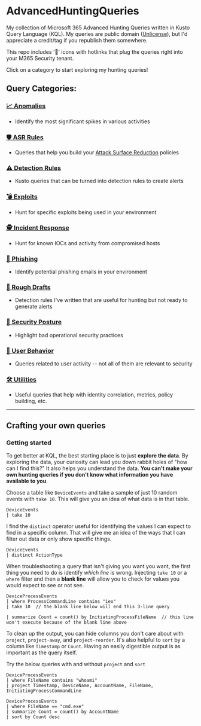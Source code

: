 # AdvancedHuntingQueries
My collection of Microsoft 365 Advanced Hunting Queries written in Kusto Query Language (KQL). My queries are public domain ([Unlicense](LICENSE)), but I'd appreciate a credit/tag if you republish them somewhere.

This repo includes '🔎' icons with hotlinks that plug the queries right into your M365 Security tenant.

Click on a category to start exploring my hunting queries!

## Query Categories:

### [📈 Anomalies](Anomalies)

- Identify the most significant spikes in various activities

### [🛡️ ASR Rules](ASR)

- Queries that help you build your [Attack Surface Reduction](https://learn.microsoft.com/en-us/microsoft-365/security/defender-endpoint/attack-surface-reduction) policies

### [⚠️ Detection Rules](Detection-Rules)

- Kusto queries that can be turned into detection rules to create alerts

### [💣 Exploits](Exploits)

- Hunt for specific exploits being used in your environment

### [🕵️ Incident Response](Incident-Response)

- Hunt for known IOCs and activity from compromised hosts

### [🎣 Phishing](Phishing)

- Identify potential phishing emails in your environment

### [📝 Rough Drafts](Rough-Drafts)

- Detection rules I've written that are useful for hunting but not ready to generate alerts

### [🏰 Security Posture](Posture)

- Highlight bad operational security practices

### [🧑 User Behavior](User-Behavior)

- Queries related to user activity -- not all of them are relevant to security

### [🛠️ Utilities](Utilities)

- Useful queries that help with identity correlation, metrics, policy building, etc.

---

## Crafting your own queries

### Getting started

To get better at KQL, the best starting place is to just __explore the data__. By exploring the data, your curiosity can lead you down rabbit holes of "how can I find this?" It also helps you understand the data. __You can't make your own hunting queries if you don't know what information you have available to you__.

Choose a table like `DeviceEvents` and take a sample of just 10 random events with `take 10`. This will give you an idea of what data is in that table.

```
DeviceEvents
| take 10
```

I find the `distinct` operator useful for identifying the values I can expect to find in a specific column. That will give me an idea of the ways that I can filter out data or only show specific things.

```
DeviceEvents
| distinct ActionType
```

When troubleshooting a query that isn't giving you want you want, the first thing you need to do is identify *which line* is wrong. Injecting `take 10` or a `where` filter and then a __blank line__ will allow you to check for values you would expect to see or not see.

```
DeviceProcessEvents
| where ProcessCommandLine contains "iex"
| take 10  // the blank line below will end this 3-line query

| summarize Count = count() by InitiatingProcessFileName  // this line won't execute because of the blank line above
```

To clean up the output, you can hide columns you don't care about with `project`, `project-away`, and `project-reorder`. It's also helpful to `sort` by a column like `Timestamp` or `Count`. Having an easily digestible output is as important as the query itself.

Try the below queries with and without `project` and `sort`

```
DeviceProcessEvents
| where FileName contains "whoami"
| project Timestamp, DeviceName, AccountName, FileName, InitiatingProcessCommandLine
```

```
DeviceProcessEvents
| where FileName == "cmd.exe"
| summarize Count = count() by AccountName
| sort by Count desc
```
